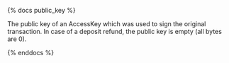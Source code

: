 {% docs public_key %}

The public key of an AccessKey which was used to sign the original transaction. In case of a deposit refund, the public key is empty (all bytes are 0).

{% enddocs %}
